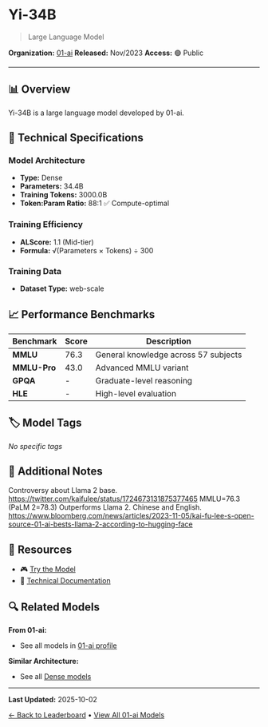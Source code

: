 # Yi-34B

> Large Language Model

**Organization:** [01-ai](../../labs/01-ai.md)
**Released:** Nov/2023
**Access:** 🟢 Public

---

## 📊 Overview

Yi-34B is a large language model developed by 01-ai.

## 🔧 Technical Specifications

### Model Architecture
- **Type:** Dense
- **Parameters:** 34.4B
- **Training Tokens:** 3000.0B
- **Token:Param Ratio:** 88:1 ✅ Compute-optimal

### Training Efficiency
- **ALScore:** 1.1 (Mid-tier)
- **Formula:** √(Parameters × Tokens) ÷ 300

### Training Data
- **Dataset Type:** web-scale

## 📈 Performance Benchmarks

| Benchmark | Score | Description |
|-----------|-------|-------------|
| **MMLU** | 76.3 | General knowledge across 57 subjects |
| **MMLU-Pro** | 43.0 | Advanced MMLU variant |
| **GPQA** | - | Graduate-level reasoning |
| **HLE** | - | High-level evaluation |

## 🏷️ Model Tags

_No specific tags_

## 📝 Additional Notes

Controversy about Llama 2 base. https://twitter.com/kaifulee/status/1724673131875377465 MMLU=76.3 (PaLM 2=78.3) Outperforms Llama 2. Chinese and English. https://www.bloomberg.com/news/articles/2023-11-05/kai-fu-lee-s-open-source-01-ai-bests-llama-2-according-to-hugging-face

## 🔗 Resources

- 🎮 [Try the Model](https://huggingface.co/01-ai/Yi-34B)
- 📄 [Technical Documentation](https://github.com/01-ai/Yi)

## 🔍 Related Models

**From 01-ai:**
- See all models in [01-ai profile](../../labs/01-ai.md)

**Similar Architecture:**
- See all [Dense models](../../architectures/dense.md)

---

**Last Updated:** 2025-10-02

[← Back to Leaderboard](../../README.md) • [View All 01-ai Models](../../labs/01-ai.md)

